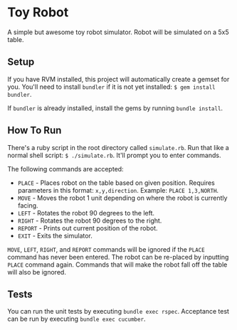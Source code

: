 # Toy Robot

A simple but awesome toy robot simulator. Robot will be simulated on a 5x5 table.

## Setup

If you have RVM installed, this project will automatically create a gemset for you. You'll need to install `bundler` if it is not yet installed: `$ gem install bundler`.

If `bundler` is already installed, install the gems by running `bundle install`.

## How To Run

There's a ruby script in the root directory called `simulate.rb`. Run that like a normal shell script: `$ ./simulate.rb`. It'll prompt you to enter commands.

The following commands are accepted:

- `PLACE` - Places robot on the table based on given position. Requires parameters in this format: `x,y,direction`. Example: `PLACE 1,3,NORTH`.
- `MOVE` - Moves the robot 1 unit depending on where the robot is currently facing.
- `LEFT` - Rotates the robot 90 degrees to the left.
- `RIGHT` - Rotates the robot 90 degrees to the right.
- `REPORT` - Prints out current position of the robot.
- `EXIT` - Exits the simulator.

`MOVE`, `LEFT`, `RIGHT`, and `REPORT` commands will be ignored if the `PLACE` command has never been entered. The robot can be re-placed by inputting `PLACE` command again. Commands that will make the robot fall off the table will also be ignored.

## Tests

You can run the unit tests by executing `bundle exec rspec`. Acceptance test can be run by executing `bundle exec cucumber`.
